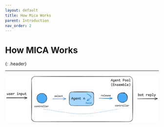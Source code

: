 ```yaml
---
layout: default
title: How Mica Works
parent: Introduction
nav_order: 2
---
```


# How MICA Works
{: .header}

---
![schedule.png](schedule.png)
